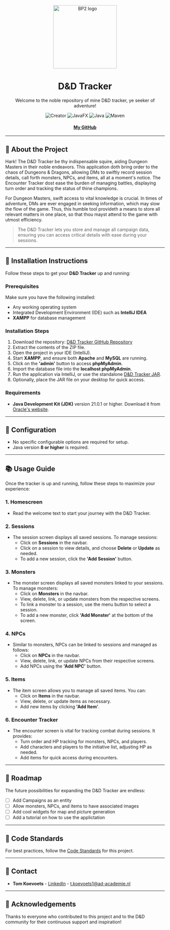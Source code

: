 <div align="center">

  <img src="https://github.com/user-attachments/assets/fa24bc96-f92a-4875-a4de-960e98b32197" alt="BP2 logo" width="200"/>

  <h1>D&D Tracker</h1>

  <p>Welcome to the noble repository of mine D&D tracker, ye seeker of adventure!</p>
  
  <!-- Badges -->
  <p align="center">
    <img src="https://img.shields.io/badge/Creator-Tom%20Koevoets-pink" alt="Creator">
    <img src="https://img.shields.io/badge/Java-FX-green" alt="JavaFX">
    <img src="https://img.shields.io/badge/Java-11-blue" alt="Java">
    <img src="https://img.shields.io/badge/Maven-3.6.3-C71A36" alt="Maven">
  </p>
  
  <h4>
    <a href="https://github.com/tomkoevoets">My GitHub</a>
  </h4>
</div>

<hr>

## :star2: About the Project

Hark! The D&D Tracker be thy indispensable squire, aiding Dungeon Masters in their noble endeavors. This application doth bring order to the chaos of Dungeons & Dragons, allowing DMs to swiftly record session details, call forth monsters, NPCs, and items, all at a moment's notice. The Encounter Tracker dost ease the burden of managing battles, displaying turn order and tracking the status of thine champions. 

For Dungeon Masters, swift access to vital knowledge is crucial. In times of adventure, DMs are ever engaged in seeking information, which may slow the flow of the game. Thus, this humble tool provideth a means to store all relevant matters in one place, so that thou mayst attend to the game with utmost efficiency.

> The D&D Tracker lets you store and manage all campaign data, ensuring you can access critical details with ease during your sessions.

---

## :toolbox: Installation Instructions

Follow these steps to get your **D&D Tracker** up and running:

### Prerequisites

Make sure you have the following installed:

- Any working operating system
- Integrated Development Environment (IDE) such as **IntelliJ IDEA**
- **XAMPP** for database management

### Installation Steps

1. Download the repository: [D&D Tracker GitHub Repository](https://github.com/tomkoevoets/BP2-dndTracker)
2. Extract the contents of the ZIP file.
3. Open the project in your IDE (IntelliJ).
4. Start **XAMPP**, and ensure both **Apache** and **MySQL** are running.
5. Click on the **'admin'** button to access **phpMyAdmin**.
6. Import the database file into the **localhost phpMyAdmin**.
7. Run the application via IntelliJ, or use the standalone [D&D Tracker JAR](bp2-dnd-tracker/out/artifacts/bp2_dnd_tracker_jar/bp2-dnd-tracker.jar).
8. Optionally, place the JAR file on your desktop for quick access.

### Requirements

- **Java Development Kit (JDK)** version 21.0.1 or higher. Download it from [Oracle's website](https://www.oracle.com/java/technologies/javase-jdk21-downloads.html).

---

## :wrench: Configuration

- No specific configurable options are required for setup.
- Java version **8 or higher** is required.

---

## :books: Usage Guide

Once the tracker is up and running, follow these steps to maximize your experience:

### 1. Homescreen

- Read the welcome text to start your journey with the D&D Tracker.

### 2. Sessions

- The session screen displays all saved sessions. To manage sessions:
  - Click on **Sessions** in the navbar.
  - Click on a session to view details, and choose **Delete** or **Update** as needed.
  - To add a new session, click the **'Add Session'** button.

### 3. Monsters

- The monster screen displays all saved monsters linked to your sessions. To manage monsters:
  - Click on **Monsters** in the navbar.
  - View, delete, link, or update monsters from the respective screens.
  - To link a monster to a session, use the menu button to select a session.
  - To add a new monster, click **'Add Monster'** at the bottom of the screen.

### 4. NPCs

- Similar to monsters, NPCs can be linked to sessions and managed as follows:
  - Click on **NPCs** in the navbar.
  - View, delete, link, or update NPCs from their respective screens.
  - Add NPCs using the **'Add NPC'** button.

### 5. Items

- The item screen allows you to manage all saved items. You can:
  - Click on **Items** in the navbar.
  - View, delete, or update items as necessary.
  - Add new items by clicking **'Add Item'**.

### 6. Encounter Tracker

- The encounter screen is vital for tracking combat during sessions. It provides:
  - Turn order and HP tracking for monsters, NPCs, and players.
  - Add characters and players to the initiative list, adjusting HP as needed.
  - Add items for quick access during encounters.

---

## :compass: Roadmap

The future possibilities for expanding the D&D Tracker are endless:

- [ ] Add Campaigns as an entity
- [ ] Allow monsters, NPCs, and items to have associated images
- [ ] Add cool widgets for map and picture generation
- [ ] Add a tutorial on how to use the applictation

---

## 📝 Code Standards

For best practices, follow the [Code Standards](https://github.com/) for this project.

---

## 💬 Contact

- **Tom Koevoets** - [LinkedIn](https://www.linkedin.com/in/tom-koevoets-7373b6294/) - t.koevoets1@ad-academie.nl
---

## :gem: Acknowledgements

Thanks to everyone who contributed to this project and to the D&D community for their continuous support and inspiration!

